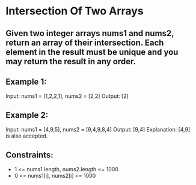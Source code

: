 # Intersection Of Two Arrays

## Given two integer arrays nums1 and nums2, return an array of their intersection. Each element in the result must be unique and you may return the result in any order.

 

## Example 1:

Input: nums1 = [1,2,2,1], nums2 = [2,2]
Output: [2]

## Example 2:

Input: nums1 = [4,9,5], nums2 = [9,4,9,8,4]
Output: [9,4]
Explanation: [4,9] is also accepted.
 

## Constraints:

- 1 <= nums1.length, nums2.length <= 1000
- 0 <= nums1[i], nums2[i] <= 1000